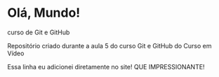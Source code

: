 # Olá, Mundo!
 curso de Git e GitHub

Repositório criado durante a aula 5 do curso Git e GitHub do Curso em Vídeo

Essa linha eu adicionei diretamente no site! QUE IMPRESSIONANTE!
